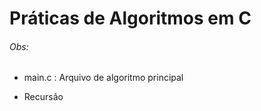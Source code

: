 # Práticas de Algoritmos em C

###### Obs:

-   main.c : Arquivo de algoritmo principal

-   Recursão